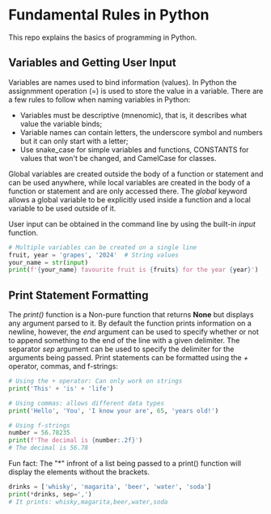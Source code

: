 # Fundamental Rules in Python
This repo explains the basics of programming in Python.

## Variables and Getting User Input
Variables are names used to bind information (values). In Python the assignmment operation (=) is used to store the value in a variable. There are a few rules to follow when naming variables in Python:
- Variables must be descriptive (mnenomic), that is, it describes what value the variable binds;
- Variable names can contain letters, the underscore symbol and numbers but it can only start with a letter;
- Use snake_case for simple variables and functions, CONSTANTS for values that won't be changed, and CamelCase for classes.

Global variables are created outside the body of a function or statement and can be used anywhere, while local variables are created in the body of a function or statement and are only accessed there. The *global* keyword allows a global variable to be explicitly used inside a function and a local variable to be used outside of it.

User input can be obtained in the command line by using the built-in *input* function.
```py
# Multiple variables can be created on a single line
fruit, year = 'grapes', '2024'  # String values
your_name = str(input)
print(f'{your_name} favourite fruit is {fruits} for the year {year}')
```

## Print Statement Formatting
The *print()* function is a Non-pure function that returns __None__ but displays any argument parsed to it. By default the function prints information on a newline, however, the *end* argument can be used to specify whether or not to append something to the end of the line with a given delimiter. The separator *sep* argument can be used to specify the delimiter for the arguments being passed. 
Print statements can be formatted using the *+* operator, commas, and f-strings:
```py
# Using the + operator: Can only work on strings
print('This' + 'is' + 'life')

# Using commas: allows different data types
print('Hello', 'You', 'I know your are', 65, 'years old!')

# Using f-strings
number = 56.78235
print(f'The decimal is {number:.2f}')
# The decimal is 56.78
```
Fun fact: The "*" infront of a list being passed to a print() function will display the elements without the brackets.
```py
drinks = ['whisky', 'magarita', 'beer', 'water', 'soda']
print(*drinks, sep=',')
# It prints: whisky,magarita,beer,water,soda
```